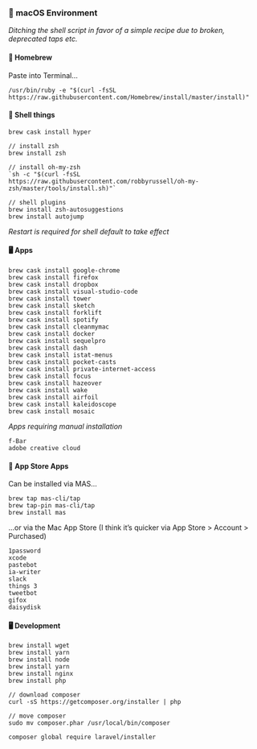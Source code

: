 ### 🐣 macOS Environment

_Ditching the shell script in favor of a simple recipe due to broken, deprecated taps etc._

#### 🍺 Homebrew

Paste into Terminal…

`/usr/bin/ruby -e "$(curl -fsSL https://raw.githubusercontent.com/Homebrew/install/master/install)"`

#### 🐢 Shell things

```
brew cask install hyper

// install zsh
brew install zsh

// install oh-my-zsh
`sh -c "$(curl -fsSL https://raw.githubusercontent.com/robbyrussell/oh-my-zsh/master/tools/install.sh)"`

// shell plugins
brew install zsh-autosuggestions
brew install autojump
```

_Restart is required for shell default to take effect_

#### 🖥 Apps

```
brew cask install google-chrome
brew cask install firefox
brew cask install dropbox
brew cask install visual-studio-code
brew cask install tower
brew cask install sketch
brew cask install forklift
brew cask install spotify
brew cask install cleanmymac
brew cask install docker
brew cask install sequelpro
brew cask install dash
brew cask install istat-menus
brew cask install pocket-casts
brew cask install private-internet-access
brew cask install focus
brew cask install hazeover
brew cask install wake
brew cask install airfoil
brew cask install kaleidoscope
brew cask install mosaic
```


*Apps requiring manual installation*
```
f-Bar
adobe creative cloud
```

#### 🍎 App Store Apps

Can be installed via MAS…

```
brew tap mas-cli/tap
brew tap-pin mas-cli/tap
brew install mas
```

…or via the Mac App Store (I think it’s quicker via App Store > Account > Purchased)

```
1password
xcode
pastebot
ia-writer
slack
things 3
tweetbot
gifox
daisydisk
```

#### 🖥 Development

```
brew install wget
brew install yarn
brew install node
brew install yarn
brew install nginx
brew install php

// download composer
curl -sS https://getcomposer.org/installer | php

// move composer
sudo mv composer.phar /usr/local/bin/composer

composer global require laravel/installer
```

